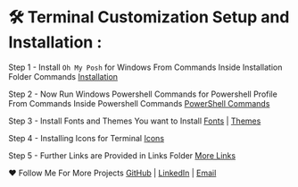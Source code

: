 # :hammer_and_wrench: Terminal Customization Setup and Installation :

Step 1 - Install ```Oh My Posh``` for Windows From Commands Inside Installation Folder Commands [Installation](
https://github.com/ChinmayKaitade/Terminal-Customization-Setup/tree/main/Installation)

Step 2 - Now Run Windows Powershell Commands for Powershell Profile From Commands Inside Powershell Commands [PowerShell Commands](
https://github.com/ChinmayKaitade/Terminal-Customization-Setup/tree/main/PowerShell%20Commands)

Step 3 - Install Fonts and Themes You want to Install [Fonts](https://github.com/ChinmayKaitade/Terminal-Customization-Setup/tree/main/Installation%20of%20Themes%20and%20Fonts) | [Themes](https://github.com/ChinmayKaitade/Terminal-Customization-Setup/tree/main/Installation%20of%20Themes%20and%20Fonts)

Step 4 - Installing Icons for Terminal [Icons](https://github.com/ChinmayKaitade/Terminal-Customization-Setup/tree/main/Installation%20Icons)

Step 5 - Further Links are Provided in Links Folder [More Links](Installation%20Links.md)

:heart: Follow Me For More Projects [GitHub](https://github.com/ChinmayKaitade) | [LinkedIn](https://www.linkedin.com/in/chinmay-sharad-kaitade) | [Email](chinmaykaitade123@gmail.com)








